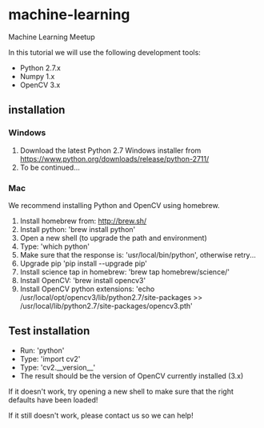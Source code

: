 # machine-learning
Machine Learning Meetup

In this tutorial we will use the following development tools:

 * Python 2.7.x
 * Numpy 1.x
 * OpenCV 3.x

## installation

### Windows

 1. Download the latest Python 2.7 Windows installer from https://www.python.org/downloads/release/python-2711/
 2. To be continued...
 
### Mac

We recommend installing Python and OpenCV using homebrew.

 1. Install homebrew from: http://brew.sh/
 2. Install python: 'brew install python'
 3. Open a new shell (to upgrade the path and environment)
 4. Type: 'which python'
 5. Make sure that the response is: 'usr/local/bin/python', otherwise retry...
 6. Upgrade pip 'pip install --upgrade pip'
 7. Install science tap in homebrew: 'brew tap homebrew/science/'
 8. Install OpenCV: 'brew install opencv3'
 9. Install OpenCV python extensions: 'echo /usr/local/opt/opencv3/lib/python2.7/site-packages >> /usr/local/lib/python2.7/site-packages/opencv3.pth'

## Test installation

 * Run: 'python'
 * Type: 'import cv2'
 * Type: 'cv2.\_\_version\_\_'
 * The result should be the version of OpenCV currently installed (3.x)

If it doesn't work, try opening a new shell to make sure that the right defaults have been loaded!

If it still doesn't work, please contact us so we can help!
